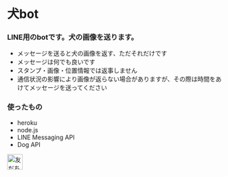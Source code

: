 # 犬bot
### LINE用のbotです。犬の画像を送ります。
- メッセージを送ると犬の画像を返す、ただそれだけです
- メッセージは何でも良いです
- スタンプ・画像・位置情報では返事しません
- 通信状況の影響により画像が返らない場合がありますが、その際は時間をあけてメッセージを送ってください
### 使ったもの
- heroku
- node.js
- LINE Messaging API
- Dog API

<a href="http://nav.cx/s6E8G0N"><img src="https://scdn.line-apps.com/n/line_add_friends/btn/ja.png" alt="友だち追加" height="36" border="0"></a>
